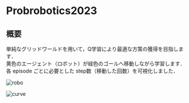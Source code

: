 # Probrobotics2023

## 概要
単純なグリッドワールドを用いて，Q学習により最適な方策の獲得を目指します．  
黄色のエージェント（ロボット）が緑色のゴールへ移動しながら学習します．  
各 episode ごとに必要とした step数（移動した回数）を可視化しました．

![robo](https://github.com/yuzukiimai/Probrobo2023/assets/91650008/7f05b11e-bd36-4399-9915-ecb97fa97990)

![curve](https://github.com/yuzukiimai/Probrobo2023/assets/91650008/248198ec-3b5a-473a-979e-0c986bfe48a5)

